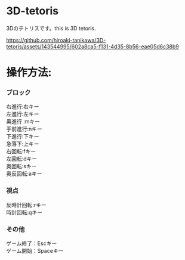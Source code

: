 # 3D-tetoris
3Dのテトリスです。this is 3D tetoris.


https://github.com/hiroaki-tanikawa/3D-tetoris/assets/143544995/602a8ca5-f131-4d35-8b56-eae05d6c38b9


# 操作方法:  
### ブロック  
右進行:右キー  
左進行:左キー  
奥進行  :mキー  
手前進行:nキー  
下進行:下キー  
急落下:上キー  
右回転:fキー  
左回転:dキー  
奥回転:sキー  
奥反回転:aキー  

### 視点  
反時計回転:rキー  
時計回転:qキー  

### その他  
ゲーム終了：Escキー  
ゲーム開始：Spaceキー  
